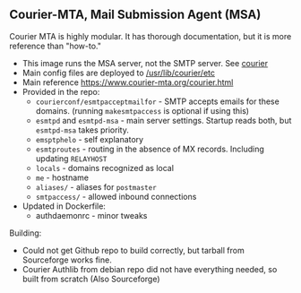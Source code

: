 ## Courier-MTA, Mail Submission Agent (MSA)

Courier MTA is highly modular.  It has thorough documentation, but it is more reference than "how-to."
- This image runs the MSA server, not the SMTP server.  See [courier](../courier)
- Main config files are deployed to [/usr/lib/courier/etc](courierconf/)
- Main reference https://www.courier-mta.org/courier.html
- Provided in the repo:
  - `courierconf/esmtpacceptmailfor` - SMTP accepts emails for these domains. (running `makesmtpaccess` is optional if using this)
  - `esmtpd` and `esmtpd-msa` - main server settings.  Startup reads both, but `esmtpd-msa` takes priority.
  - `emsptphelo` - self explanatory
  - `esmtproutes` - routing in the absence of MX records. Including updating `RELAYHOST`
  - `locals` - domains recognized as local
  - `me` - hostname
  - `aliases/` - aliases for `postmaster`
  - `smtpaccess/` - allowed inbound connections
- Updated in Dockerfile:
  - authdaemonrc - minor tweaks

Building:
- Could not get Github repo to build correctly, but tarball from Sourceforge works fine.
- Courier Authlib from debian repo did not have everything needed, so built from scratch (Also Sourceforge)

